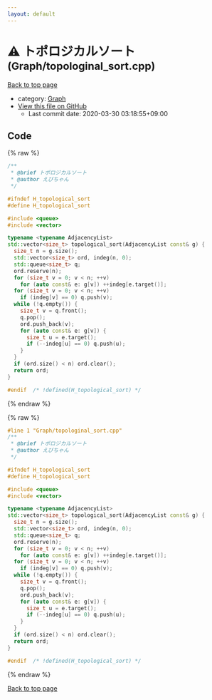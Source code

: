 ```yaml
---
layout: default
---
```


<!-- mathjax config similar to math.stackexchange -->
<script type="text/javascript" async
  src="https://cdnjs.cloudflare.com/ajax/libs/mathjax/2.7.5/MathJax.js?config=TeX-MML-AM_CHTML">
</script>
<script type="text/x-mathjax-config">
  MathJax.Hub.Config({
    TeX: { equationNumbers: { autoNumber: "AMS" }},
    tex2jax: {
      inlineMath: [ ['$','$'] ],
      processEscapes: true
    },
    "HTML-CSS": { matchFontHeight: false },
    displayAlign: "left",
    displayIndent: "2em"
  });
</script>

<script type="text/javascript" src="https://cdnjs.cloudflare.com/ajax/libs/jquery/3.4.1/jquery.min.js"></script>
<script src="https://cdn.jsdelivr.net/npm/jquery-balloon-js@1.1.2/jquery.balloon.min.js" integrity="sha256-ZEYs9VrgAeNuPvs15E39OsyOJaIkXEEt10fzxJ20+2I=" crossorigin="anonymous"></script>
<script type="text/javascript" src="../../assets/js/copy-button.js"></script>
<link rel="stylesheet" href="../../assets/css/copy-button.css" />


# :warning: トポロジカルソート <small>(Graph/topologinal_sort.cpp)</small>

<a href="../../index.html">Back to top page</a>

* category: <a href="../../index.html#4cdbd2bafa8193091ba09509cedf94fd">Graph</a>
* <a href="{{ site.github.repository_url }}/blob/master/Graph/topologinal_sort.cpp">View this file on GitHub</a>
    - Last commit date: 2020-03-30 03:18:55+09:00




## Code

<a id="unbundled"></a>
{% raw %}
```cpp
/**
 * @brief トポロジカルソート
 * @author えびちゃん
 */

#ifndef H_topological_sort
#define H_topological_sort

#include <queue>
#include <vector>

typename <typename AdjacencyList>
std::vector<size_t> topological_sort(AdjacencyList const& g) {
  size_t n = g.size();
  std::vector<size_t> ord, indeg(n, 0);
  std::queue<size_t> q;
  ord.reserve(n);
  for (size_t v = 0; v < n; ++v)
    for (auto const& e: g[v]) ++indeg[e.target()];
  for (size_t v = 0; v < n; ++v)
    if (indeg[v] == 0) q.push(v);
  while (!q.empty()) {
    size_t v = q.front();
    q.pop();
    ord.push_back(v);
    for (auto const& e: g[v]) {
      size_t u = e.target();
      if (--indeg[u] == 0) q.push(u);
    }
  }
  if (ord.size() < n) ord.clear();
  return ord;
}

#endif  /* !defined(H_topological_sort) */

```
{% endraw %}

<a id="bundled"></a>
{% raw %}
```cpp
#line 1 "Graph/topologinal_sort.cpp"
/**
 * @brief トポロジカルソート
 * @author えびちゃん
 */

#ifndef H_topological_sort
#define H_topological_sort

#include <queue>
#include <vector>

typename <typename AdjacencyList>
std::vector<size_t> topological_sort(AdjacencyList const& g) {
  size_t n = g.size();
  std::vector<size_t> ord, indeg(n, 0);
  std::queue<size_t> q;
  ord.reserve(n);
  for (size_t v = 0; v < n; ++v)
    for (auto const& e: g[v]) ++indeg[e.target()];
  for (size_t v = 0; v < n; ++v)
    if (indeg[v] == 0) q.push(v);
  while (!q.empty()) {
    size_t v = q.front();
    q.pop();
    ord.push_back(v);
    for (auto const& e: g[v]) {
      size_t u = e.target();
      if (--indeg[u] == 0) q.push(u);
    }
  }
  if (ord.size() < n) ord.clear();
  return ord;
}

#endif  /* !defined(H_topological_sort) */

```
{% endraw %}

<a href="../../index.html">Back to top page</a>

